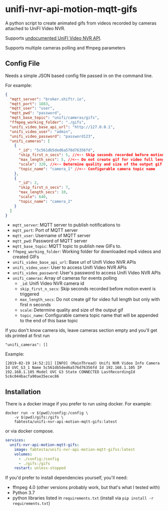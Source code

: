 # unifi-nvr-api-motion-mqtt-gifs
A python script to create animated gifs from videos recorded by cameras attached to UniFI Video NVR.

Supports [undocumented UniFI Video NVR API](https://dl.ubnt.com/guides/unifivideo/UniFi_Video_UG.pdf).

Supports multiple cameras polling and ffmpeg parameters

## Config File

Needs a simple JSON based config file passed in on the command line.

For example:

```json
{
  "mqtt_server": "broker.shiftr.io",
  "mqtt_port": 1883,
  "mqtt_user": "user",
  "mqtt_pwd": "password",
  "mqtt_base_topic": "unifi/cameras/gifs",
  "ffmpeg_working_folder": "./gifs",
  "unifi_video_base_api_url": "http://127.0.0.1",
  "unifi_video_user": "admin",
  "unifi_video_password": "password123",
  "unifi_cameras": [
    {
      "_id": "5c561db5ded6a576d76356fd",
      "skip_first_n_secs": 5, //<-- Skip seconds recorded before motion event is triggered
      "max_length_secs": 5, //<-- Do not create gif for video full length but only with first n seconds
      "scale": 320, //<-- Determine quality and size of the output gif
      "topic_name": "camera_1" //<-- Configurable camera topic name
    },
    {
      "_id": 2,
      "skip_first_n_secs": 7,
      "max_length_secs": 10,
      "scale": 640,
      "topic_name": "camera_2"
    }
  ]
}

```
* `mqtt_server`: MQTT server to publish notifications to
* `mqtt_port`: Port of MQTT server
* `mqtt_user`: Username of MQTT server
* `mqtt_pwd`: Password of MQTT server
* `mqtt_base_topic`: MQTT topic to publish new GIFs to.
* `ffmpeg_working_folder`: Working folder for downloaded mp4 videos and created GIFs
* `unifi_video_base_api_url`: Base url of Unifi Video NVR APIs
* `unifi_video_user`: User to access Unifi Video NVR APIs
* `unifi_video_password`: User's password to access Unifi Video NVR APIs
* `unifi_cameras`: Array of cameras for events polling
    * `_id`: Unifi Video NVR camera id
    * `skip_first_n_secs`: Skip seconds recorded before motion event is triggered
    * `max_length_secs`: Do not create gif for video full length but only with first n seconds
    * `scale`: Determine quality and size of the output gif
    * `topic_name`: Configurable camera topic name that will be appended to the end of this base topic

If you don't know camera ids, leave cameras section empty and you'll get ids printed at first run
```
"unifi_cameras": []
```
Example:
```
[2019-02-19 14:52:21] [INFO] (MainThread) Unifi NVR Video Info Camera Id UVC_G3_1 Name 5c561db5ded6a576d76356fd Id 192.168.1.105 IP 192.168.1.105 Model UVC G3 State CONNECTED LastRecordingId 5c6c044bacfa90ae35ecec86
```

## Installation

There is a docker image if you prefer to run using docker. For example:

```shell
docker run -v $(pwd)/config:/config \
    -v $(pwd)/gifs:/gifs \
    fabtesta/unifi-nvr-api-motion-mqtt-gifs:latest
```

or via docker compose.

```yaml
services:
  unifi-nvr-api-motion-mqtt-gifs:
    image: fabtesta/unifi-nvr-api-motion-mqtt-gifss:latest
    volumes:
      - ./config:/config
      - ./gifs:/gifs
    restart: unless-stopped
```

If you'd prefer to install dependencies yourself, you'll need:

* ffmpeg 4.0 (other versions probably work, but that's what I tested with)
* Python 3.7
* python libraries listed in `requirements.txt` (install via `pip install -r requirements.txt`)